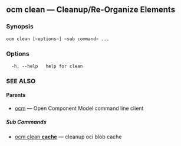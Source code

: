 ## ocm clean &mdash; Cleanup/Re-Organize Elements

### Synopsis

```sh
ocm clean [<options>] <sub command> ...
```

### Options

```
  -h, --help   help for clean
```

### SEE ALSO

#### Parents

* [ocm](ocm.md)	 &mdash; Open Component Model command line client


##### Sub Commands

* [ocm clean <b>cache</b>](ocm_clean_cache.md)	 &mdash; cleanup oci blob cache

